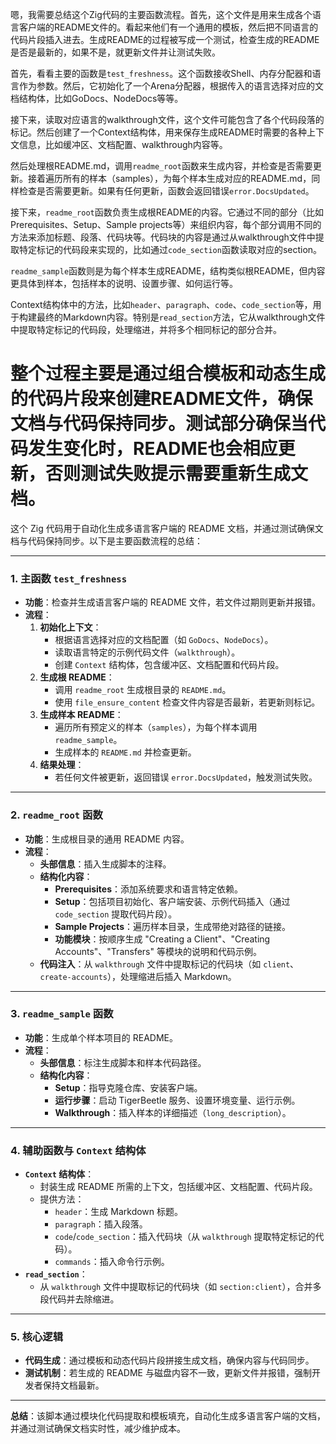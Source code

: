 嗯，我需要总结这个Zig代码的主要函数流程。首先，这个文件是用来生成各个语言客户端的README文件的。看起来他们有一个通用的模板，然后把不同语言的代码片段插入进去。生成README的过程被写成一个测试，检查生成的README是否是最新的，如果不是，就更新文件并让测试失败。

首先，看看主要的函数是`test_freshness`。这个函数接收Shell、内存分配器和语言作为参数。然后，它初始化了一个Arena分配器，根据传入的语言选择对应的文档结构体，比如GoDocs、NodeDocs等等。

接下来，读取对应语言的walkthrough文件，这个文件可能包含了各个代码段落的标记。然后创建了一个Context结构体，用来保存生成README时需要的各种上下文信息，比如缓冲区、文档配置、walkthrough内容等。

然后处理根README.md，调用`readme_root`函数来生成内容，并检查是否需要更新。接着遍历所有的样本（samples），为每个样本生成对应的README.md，同样检查是否需要更新。如果有任何更新，函数会返回错误`error.DocsUpdated`。

接下来，`readme_root`函数负责生成根README的内容。它通过不同的部分（比如Prerequisites、Setup、Sample projects等）来组织内容，每个部分调用不同的方法来添加标题、段落、代码块等。代码块的内容是通过从walkthrough文件中提取特定标记的代码段来实现的，比如通过`code_section`函数读取对应的section。

`readme_sample`函数则是为每个样本生成README，结构类似根README，但内容更具体到样本，包括样本的说明、设置步骤、如何运行等。

Context结构体中的方法，比如`header`、`paragraph`、`code`、`code_section`等，用于构建最终的Markdown内容。特别是`read_section`方法，它从walkthrough文件中提取特定标记的代码段，处理缩进，并将多个相同标记的部分合并。

整个过程主要是通过组合模板和动态生成的代码片段来创建README文件，确保文档与代码保持同步。测试部分确保当代码发生变化时，README也会相应更新，否则测试失败提示需要重新生成文档。
================================================
这个 Zig 代码用于自动化生成多语言客户端的 README 文档，并通过测试确保文档与代码保持同步。以下是主要函数流程的总结：

---

### **1. 主函数 `test_freshness`**
- **功能**：检查并生成语言客户端的 README 文件，若文件过期则更新并报错。
- **流程**：
  1. **初始化上下文**：
     - 根据语言选择对应的文档配置（如 `GoDocs`、`NodeDocs`）。
     - 读取语言特定的示例代码文件（`walkthrough`）。
     - 创建 `Context` 结构体，包含缓冲区、文档配置和代码片段。
  2. **生成根 README**：
     - 调用 `readme_root` 生成根目录的 `README.md`。
     - 使用 `file_ensure_content` 检查文件内容是否最新，若更新则标记。
  3. **生成样本 README**：
     - 遍历所有预定义的样本（`samples`），为每个样本调用 `readme_sample`。
     - 生成样本的 `README.md` 并检查更新。
  4. **结果处理**：
     - 若任何文件被更新，返回错误 `error.DocsUpdated`，触发测试失败。

---

### **2. `readme_root` 函数**
- **功能**：生成根目录的通用 README 内容。
- **流程**：
  - **头部信息**：插入生成脚本的注释。
  - **结构化内容**：
    - **Prerequisites**：添加系统要求和语言特定依赖。
    - **Setup**：包括项目初始化、客户端安装、示例代码插入（通过 `code_section` 提取代码片段）。
    - **Sample Projects**：遍历样本目录，生成带绝对路径的链接。
    - **功能模块**：按顺序生成 "Creating a Client"、"Creating Accounts"、"Transfers" 等模块的说明和代码示例。
  - **代码注入**：从 `walkthrough` 文件中提取标记的代码块（如 `client`、`create-accounts`），处理缩进后插入 Markdown。

---

### **3. `readme_sample` 函数**
- **功能**：生成单个样本项目的 README。
- **流程**：
  - **头部信息**：标注生成脚本和样本代码路径。
  - **结构化内容**：
    - **Setup**：指导克隆仓库、安装客户端。
    - **运行步骤**：启动 TigerBeetle 服务、设置环境变量、运行示例。
    - **Walkthrough**：插入样本的详细描述（`long_description`）。

---

### **4. 辅助函数与 `Context` 结构体**
- **`Context` 结构体**：
  - 封装生成 README 所需的上下文，包括缓冲区、文档配置、代码片段。
  - 提供方法：
    - `header`：生成 Markdown 标题。
    - `paragraph`：插入段落。
    - `code`/`code_section`：插入代码块（从 `walkthrough` 提取特定标记的代码）。
    - `commands`：插入命令行示例。
- **`read_section`**：
  - 从 `walkthrough` 文件中提取标记的代码块（如 `section:client`），合并多段代码并去除缩进。

---

### **5. 核心逻辑**
- **代码生成**：通过模板和动态代码片段拼接生成文档，确保内容与代码同步。
- **测试机制**：若生成的 README 与磁盘内容不一致，更新文件并报错，强制开发者保持文档最新。

---

**总结**：该脚本通过模块化代码提取和模板填充，自动化生成多语言客户端的文档，并通过测试确保文档实时性，减少维护成本。